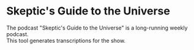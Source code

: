# Skeptic's Guide to the Universe

The podcast "Skeptic's Guide to the Universe" is a long-running weekly podcast.<br>
This tool generates transcriptions for the show.
